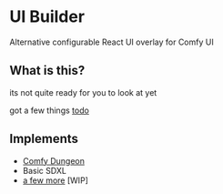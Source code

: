 # UI Builder

Alternative configurable React UI overlay for Comfy UI

## What is this?

its not quite ready for you to look at yet

got a few things [todo](./TODO.md)

## Implements

- [Comfy Dungeon](https://github.com/cubiq/Comfy_Dungeon)
- Basic SDXL
- [a few more](./src/config/) [WIP]
